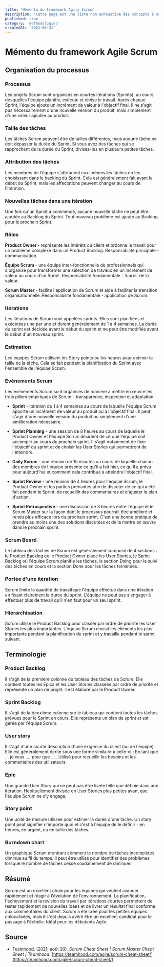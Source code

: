 ```yaml
---
title: 'Mémento du framework Agile Scrum'
description: 'Cette page est une liste non exhaustive des concepts à connaître à propos de Scrum.'
published: true
category: 'methodologies'
createdAt: '2021-08-31'
---
```


# Mémento du framework Agile Scrum

## Organisation du processus

### Processus

Les projets Scrum sont organisés en courtes itérations (Sprints), au cours desquelles l'équipe planifie, exécute et révise le travail. Après chaque Sprint, l'équipe ajoute un incrément de valeur à l'objectif final. Il ne s'agit pas nécessairement d'une nouvelle version du produit, mais simplement d'une valeur ajoutée au produit.

### Taille des tâches

Les tâches Scrum peuvent être de tailles différentes, mais aucune tâche ne doit dépasser la durée du Sprint. Si vous avez des tâches qui se rapprochent de la durée du Sprint, divisez-les en plusieurs petites tâches.

### Attribution des tâches

Les membres de l'équipe s'attribuent eux-mêmes les tâches en les choisissant dans le backlog du Sprint. Cela est généralement fait avant le début du Sprint, mais les affectations peuvent changer au cours de l'itération.

### Nouvelles tâches dans une itération

Une fois qu'un Sprint a commencé, aucune nouvelle tâche ne peut être ajoutée au Backlog du Sprint. Tout nouveau problème est ajouté au Backlog pour le prochain Sprint.

### Rôles

**Product Owner** - représente les intérêts du client et ordonne le travail pour un problème complexe dans un Product Backlog. Responsabilité principale - communication.

**Équipe Scrum** - une équipe inter-fonctionnelle de professionnels qui s'organise pour transformer une sélection de travaux en un incrément de valeur au cours d'un Sprint. Responsabilité fondamentale - fournir de la valeur.

**Scrum Master** - facilite l'application de Scrum et aide à faciliter la transition organisationnelle. Responsabilité fondamentale - application de Scrum.

### Itérations

Les itérations de Scrum sont appelées sprints. Elles sont planifiées et exécutées une par une et durent généralement de 1 à 4 semaines. La durée du sprint est décidée avant le début du sprint et ne peut être modifiée avant le début d'un nouveau sprint.

### Estimation

Les équipes Scrum utilisent les Story points ou les heures pour estimer la taille de la tâche. Cela se fait pendant la planification du Sprint avec l'ensemble de l'équipe Scrum.

### Évènements Scrum

Les événements Scrum sont organisés de manière à mettre en œuvre les trois piliers empiriques de Scrum - transparence, inspection et adaptation.

- **Sprint** - itération de 1 à 4 semaines au cours de laquelle l'équipe Scrum apporte un incrément de valeur au produit ou à l'objectif final. Il peut s'agir d'une nouvelle version du produit ou simplement d'une amélioration nécessaire.

- **Sprint Planning** - une session de 8 heures au cours de laquelle le Product Owner et l'équipe Scrum décident de ce que l'équipe doit accomplir au cours du prochain sprint. Il s'agit notamment de fixer l'objectif du sprint et de choisir les User Stories qui permettront de l'atteindre.

- **Daily Scrum** - une réunion de 15 minutes au cours de laquelle chacun des membres de l'équipe présente ce qu'il a fait hier, ce qu'il a prévu pour aujourd'hui et comment cela contribue à atteindre l'objectif final.

- **Sprint Review** - une réunion de 4 heures pour l'équipe Scrum, le Product Owner et les parties prenantes afin de discuter de ce qui a été fait pendant le Sprint, de recueillir des commentaires et d'ajuster le plan d'action.

- **Sprint Retrospective** - une discussion de 3 heures entre l'équipe et le Scrum Master sur la façon dont le processus pourrait être amélioré et rendu plus efficace lors du prochain sprint. C'est une bonne pratique de prendre au moins une des solutions discutées et de la mettre en œuvre dans le prochain sprint.

### Scrum Board

Le tableau des tâches de Scrum est généralement composé de 4 sections : le Product Backlog où le Product Owner place les User Stories, le Sprint Backlog où l'équipe Scrum planifie les tâches, la section Doing pour le suivi des tâches en cours et la section Done pour les tâches terminées.

### Portée d'une itération

Scrum limite la quantité de travail que l'équipe effectue dans une itération en fixant clairement la durée du sprint. L'équipe ne peut pas s'engager à effectuer plus de travail qu'il n'en faut pour un seul sprint.

### Hiérarchisation

Scrum utilise le Product Backlog pour classer par ordre de priorité les User Stories les plus importantes. L'équipe Scrum choisit les éléments les plus importants pendant la planification du sprint et y travaille pendant le sprint suivant.

## Terminologie

### Product Backlog

Il s'agit de la première colonne du tableau des tâches de Scrum. Elle contient toutes les Epics et les User Stories classées par ordre de priorité et représente un plan de projet. Il est élaboré par le Product Owner.

### Sprint Backlog

Il s'agit de la deuxième colonne sur le tableau qui contient toutes les tâches prévues pour le Sprint en cours. Elle représente un plan de sprint et est gérée par l'équipe Scrum.

### User story

Il s'agit d'une courte description d'une exigence du client (ou de l'équipe). Elle est généralement écrite sous une forme similaire à celle-ci : En tant que ... je veux ..., pour que ... . Utilisé pour recueillir les besoins et les commentaires des utilisateurs.

### Epic

Une grande User Story qui ne peut pas être livrée telle que définie dans une itération. Habituellement divisée en User Stories plus petites avant que l'équipe Scrum ne s'y engage.

### Story point

Une unité de mesure utilisée pour estimer la durée d'une tâche. Un story point peut signifier n'importe quoi et c'est à l'équipe de le définir - en heures, en argent, ou en taille des tâches.

### Burndown chart

Un graphique Scrum montrant comment le nombre de tâches incomplètes diminue au fil du temps. Il peut être utilisé pour identifier des problèmes lorsque le nombre de tâches cesse soudainement de diminuer.

## Résumé

Scrum est un excellent choix pour les équipes qui veulent avancer rapidement et réagir à l'évolution de l'environnement. La planification, l'achèvement et la révision du travail par itérations courtes permettent de tester rapidement de nouvelles idées et de livrer un résultat final conforme aux commentaires du client. Scrum a été créé pour les petites équipes colocalisées, mais il s'est depuis avéré être un excellent candidat pour le passage à l'échelle. Idéal pour les débutants Agile.

## Source

- Teamhood. (2021, août 20). *Scrum Cheat Sheet | Scrum Master Cheat Sheet | Teamhood*. [https://teamhood.com/agile/scrum-cheat-sheet/](https://teamhood.com/agile/scrum-cheat-sheet/)

